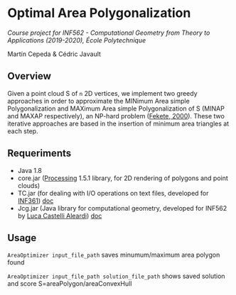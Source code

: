 # Optimal Area Polygonalization
*Course project for INF562 - Computational Geometry from Theory to Applications (2019-2020), École Polytechnique*

Martín Cepeda & Cédric Javault

## Overview

Given a point cloud S of `n` 2D vertices, we implement two greedy approaches in order to approximate the MINimum Area simple Polygonalization and MAXimum Area simple Polygonalization of S (MINAP and MAXAP respectively), an NP-hard problem ([Fekete, 2000](https://doi.org/10.1007/pl00009492)). These two iterative approaches are based in the insertion of minimum area triangles at each step. 

## Requeriments

- Java 1.8
- core.jar ([Processing](https://processing.org/) 1.5.1 library, for 2D rendering of polygons and point clouds)
- TC.jar (for dealing with I/O operations on text files, developed for [INF361](https://www.enseignement.polytechnique.fr/informatique/INF361/classeTC/)) [doc](https://www.enseignement.polytechnique.fr/informatique/INF361/classeTC/tc/TC.html)
- Jcg.jar (Java library for computational geometry, developed for INF562 by [Luca Castelli Aleardi](http://www.lix.polytechnique.fr/~amturing/)) [doc](https://www.enseignement.polytechnique.fr/informatique/INF562/Java/doc/)

## Usage

`AreaOptimizer input_file_path` saves minumum/maximum area polygon found

`AreaOptimizer input_file_path solution_file_path` shows saved solution and score S=areaPolygon/areaConvexHull
